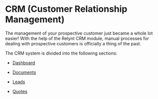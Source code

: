 CRM (Customer Relationship Management)
=========

The management of your prospective customer just became a whole lot easier! With the help of the Relynt CRM module, manual processes for dealing with prospective customers is officially a thing of the past.

The CRM system is divided into the following sections:

* [Dashboard](crm/dashboard/dashboard.md)

* [Documents](crm/documents/documents.md)

* [Leads](crm/leads/leads.md)

* [Quotes](crm/quotes/quotes.md)
